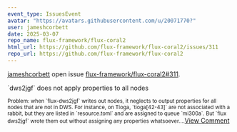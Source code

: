 ```yaml
---
event_type: IssuesEvent
avatar: "https://avatars.githubusercontent.com/u/20071770?"
user: jameshcorbett
date: 2025-03-07
repo_name: flux-framework/flux-coral2
html_url: https://github.com/flux-framework/flux-coral2/issues/311
repo_url: https://github.com/flux-framework/flux-coral2
---
```


<a href='https://github.com/jameshcorbett' target='_blank'>jameshcorbett</a> open issue <a href='https://github.com/flux-framework/flux-coral2/issues/311' target='_blank'>flux-framework/flux-coral2#311</a>.

<p>`dws2jgf` does not apply properties to all nodes</p><small>Problem: when `flux-dws2jgf` writes out nodes, it neglects to output properties for all nodes that are not in DWS. For instance, on Tioga, `tioga[42-43]` are not associated with a rabbit, but they are listed in `resource.toml` and are assigned to queue `mi300a`. But `flux dws2jgf` wrote them out without assigning any properties whatsoever....</small><a href='https://github.com/flux-framework/flux-coral2/issues/311' target='_blank'>View Comment</a>